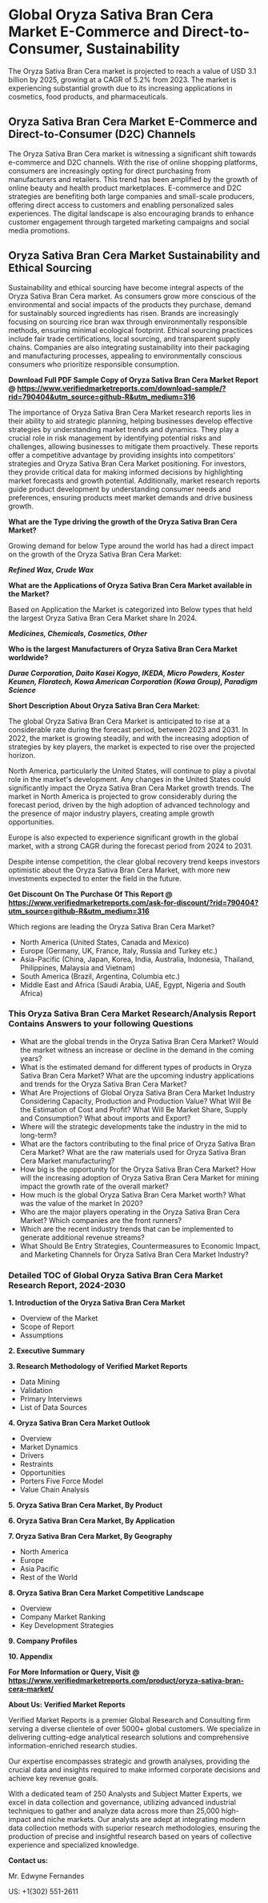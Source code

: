 <h1>Global Oryza Sativa Bran Cera Market E-Commerce and Direct-to-Consumer, Sustainability</h1><p class=""><p>The Oryza Sativa Bran Cera market is projected to reach a value of USD 3.1 billion by 2025, growing at a CAGR of 5.2% from 2023. The market is experiencing substantial growth due to its increasing applications in cosmetics, food products, and pharmaceuticals.</p><h2>Oryza Sativa Bran Cera Market E-Commerce and Direct-to-Consumer (D2C) Channels</h2><p>The Oryza Sativa Bran Cera market is witnessing a significant shift towards e-commerce and D2C channels. With the rise of online shopping platforms, consumers are increasingly opting for direct purchasing from manufacturers and retailers. This trend has been amplified by the growth of online beauty and health product marketplaces. E-commerce and D2C strategies are benefiting both large companies and small-scale producers, offering direct access to customers and enabling personalized sales experiences. The digital landscape is also encouraging brands to enhance customer engagement through targeted marketing campaigns and social media promotions.</p><h2>Oryza Sativa Bran Cera Market Sustainability and Ethical Sourcing</h2><p>Sustainability and ethical sourcing have become integral aspects of the Oryza Sativa Bran Cera market. As consumers grow more conscious of the environmental and social impacts of the products they purchase, demand for sustainably sourced ingredients has risen. Brands are increasingly focusing on sourcing rice bran wax through environmentally responsible methods, ensuring minimal ecological footprint. Ethical sourcing practices include fair trade certifications, local sourcing, and transparent supply chains. Companies are also integrating sustainability into their packaging and manufacturing processes, appealing to environmentally conscious consumers who prioritize responsible consumption.</p></p><p class=""><strong>Download Full PDF Sample Copy of Oryza Sativa Bran Cera Market Report @ <a href="https://www.verifiedmarketreports.com/download-sample/?rid=790404&utm_source=github-R&utm_medium=316" target="_blank">https://www.verifiedmarketreports.com/download-sample/?rid=790404&utm_source=github-R&utm_medium=316</a></strong></p><p>The importance of&nbsp;Oryza Sativa Bran Cera Market research reports lies in their ability to aid strategic planning, helping businesses develop effective strategies by understanding market trends and dynamics. They play a crucial role in risk management by identifying potential risks and challenges, allowing businesses to mitigate them proactively. These reports offer a competitive advantage by providing insights into competitors' strategies and Oryza Sativa Bran Cera Market positioning. For investors, they provide critical data for making informed decisions by highlighting market forecasts and growth potential. Additionally, market research reports guide product development by understanding consumer needs and preferences, ensuring products meet market demands and drive business growth.</p><p><strong>What are the&nbsp;Type driving the growth of the Oryza Sativa Bran Cera Market?</strong></p><p id="" class="">Growing demand for below Type around the world has had a direct impact on the growth of the Oryza Sativa Bran Cera Market:</p><p class=""><em><strong>Refined Wax, Crude Wax</strong></em></p><p class=""><strong>What are the&nbsp;Applications&nbsp;of Oryza Sativa Bran Cera Market available in the Market?</strong></p><p id="" class="">Based on Application the Market is categorized into Below types that held the largest Oryza Sativa Bran Cera Market share In 2024.</p><p class=""><em><strong>Medicines, Chemicals, Cosmetics, Other</strong></em></p><p class=""><strong>Who is the largest Manufacturers of Oryza Sativa Bran Cera Market worldwide?</strong></p><p><em><strong>Durae Corporation, Daito Kasei Kogyo, IKEDA, Micro Powders, Koster Keunen, Floratech, Kowa American Corporation (Kowa Group), Paradigm Science</strong></em></p><p id="" class=""><strong>Short Description About Oryza Sativa Bran Cera Market:</strong></p><p>The global Oryza Sativa Bran Cera Market is anticipated to rise at a considerable rate during the forecast period, between 2023 and 2031. In 2022, the market is growing steadily, and with the increasing adoption of strategies by key players, the market is expected to rise over the projected horizon.</p><p>North America, particularly the United States, will continue to play a pivotal role in the market's development. Any changes in the United States could significantly impact the Oryza Sativa Bran Cera Market growth trends. The market in North America is projected to grow considerably during the forecast period, driven by the high adoption of advanced technology and the presence of major industry players, creating ample growth opportunities.</p><p>Europe is also expected to experience significant growth in the global market, with a strong CAGR during the forecast period from 2024 to 2031.</p><p>Despite intense competition, the clear global recovery trend keeps investors optimistic about the Oryza Sativa Bran Cera Market, with more new investments expected to enter the field in the future.</p><p id="" class=""><strong>Get Discount On The Purchase Of This Report @ <a href="https://www.verifiedmarketreports.com/ask-for-discount/?rid=790404?utm_source=github-R&utm_medium=316" target="_blank">https://www.verifiedmarketreports.com/ask-for-discount/?rid=790404?utm_source=github-R&utm_medium=316</a></strong></p><p class="">Which regions are leading the Oryza Sativa Bran Cera Market?</p><ul><li>North America (United States, Canada and Mexico)</li><li>Europe (Germany, UK, France, Italy, Russia and Turkey etc.)</li><li>Asia-Pacific (China, Japan, Korea, India, Australia, Indonesia, Thailand, Philippines, Malaysia and Vietnam)</li><li>South America (Brazil, Argentina, Columbia etc.)</li><li>Middle East and Africa (Saudi Arabia, UAE, Egypt, Nigeria and South Africa)</li></ul><h3 id="" class="">This Oryza Sativa Bran Cera Market Research/Analysis Report Contains Answers to your following Questions</h3><ul><li>What are the global trends in the Oryza Sativa Bran Cera Market? Would the market witness an increase or decline in the demand in the coming years?</li><li>What is the estimated demand for different types of products in Oryza Sativa Bran Cera Market? What are the upcoming industry applications and trends for the Oryza Sativa Bran Cera Market?</li><li>What Are Projections of Global Oryza Sativa Bran Cera Market Industry Considering Capacity, Production and Production Value? What Will Be the Estimation of Cost and Profit? What Will Be Market Share, Supply and Consumption? What about imports and Export?</li><li>Where will the strategic developments take the industry in the mid to long-term?</li><li>What are the factors contributing to the final price of Oryza Sativa Bran Cera Market? What are the raw materials used for Oryza Sativa Bran Cera Market manufacturing?</li><li>How big is the opportunity for the Oryza Sativa Bran Cera Market? How will the increasing adoption of Oryza Sativa Bran Cera Market for mining impact the growth rate of the overall market?</li><li>How much is the global Oryza Sativa Bran Cera Market worth? What was the value of the market In 2020?</li><li>Who are the major players operating in the Oryza Sativa Bran Cera Market? Which companies are the front runners?</li><li>Which are the recent industry trends that can be implemented to generate additional revenue streams?</li><li>What Should Be Entry Strategies, Countermeasures to Economic Impact, and Marketing Channels for Oryza Sativa Bran Cera Market Industry?</li></ul><h3 id="" class="">Detailed TOC of Global Oryza Sativa Bran Cera Market Research Report, 2024-2030</h3><p id="" class=""><strong>1. Introduction of the Oryza Sativa Bran Cera Market</strong></p><ul><li>Overview of the Market</li><li>Scope of Report</li><li>Assumptions</li></ul><p id="" class=""><strong>2. Executive Summary</strong></p><p id="" class=""><strong>3. Research Methodology of Verified Market Reports</strong></p><ul><li>Data Mining</li><li>Validation</li><li>Primary Interviews</li><li>List of Data Sources</li></ul><p id="" class=""><strong>4. Oryza Sativa Bran Cera Market Outlook</strong></p><ul><li>Overview</li><li>Market Dynamics</li><li>Drivers</li><li>Restraints</li><li>Opportunities</li><li>Porters Five Force Model</li><li>Value Chain Analysis</li></ul><p id="" class=""><strong>5. Oryza Sativa Bran Cera Market, By Product</strong></p><p id="" class=""><strong>6. Oryza Sativa Bran Cera Market, By Application</strong></p><p id="" class=""><strong>7. Oryza Sativa Bran Cera Market, By Geography</strong></p><ul><li>North America</li><li>Europe</li><li>Asia Pacific</li><li>Rest of the World</li></ul><p id="" class=""><strong>8. Oryza Sativa Bran Cera Market Competitive Landscape</strong></p><ul><li>Overview</li><li>Company Market Ranking</li><li>Key Development Strategies</li></ul><p id="" class=""><strong>9. Company Profiles</strong></p><p id="" class=""><strong>10. Appendix</strong></p><p id="" class=""><strong>For More Information or Query, Visit @ <a href="https://www.verifiedmarketreports.com/product/oryza-sativa-bran-cera-market/" target="_blank">https://www.verifiedmarketreports.com/product/oryza-sativa-bran-cera-market/</a></strong></p><p id="" class=""><strong>About Us: Verified Market Reports</strong></p><p id="" class="">Verified Market Reports is a premier Global Research and Consulting firm serving a diverse clientele of over 5000+ global customers. We specialize in delivering cutting-edge analytical research solutions and comprehensive information-enriched research studies.</p><p id="" class="">Our expertise encompasses strategic and growth analyses, providing the crucial data and insights required to make informed corporate decisions and achieve key revenue goals.</p><p id="" class="">With a dedicated team of 250 Analysts and Subject Matter Experts, we excel in data collection and governance, utilizing advanced industrial techniques to gather and analyze data across more than 25,000 high-impact and niche markets. Our analysts are adept at integrating modern data collection methods with superior research methodologies, ensuring the production of precise and insightful research based on years of collective experience and specialized knowledge.</p><p id="" class=""><strong>Contact us:</strong></p><p id="" class="">Mr. Edwyne Fernandes</p><p id="" class="">US: +1(302) 551-2611</p>